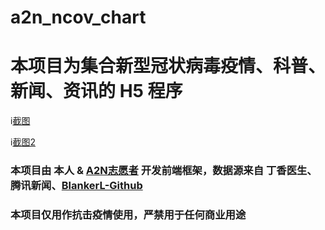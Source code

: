 # a2n_ncov_chart

# 本项目为集合新型冠状病毒疫情、科普、新闻、资讯的 H5 程序

i[截图](https://github.com/Roxasora/a2n_ncov_chart/blob/master/public/snapshot.png)

i[截图2](https://github.com/Roxasora/a2n_ncov_chart/blob/master/public/snapshot2.png)

### 本项目由 本人 & [A2N志愿者](https://shimo.im/docs/Y83DY3CY8JH8wkt8) 开发前端框架，数据源来自 丁香医生、腾讯新闻、[BlankerL-Github](https://github.com/BlankerL/DXY-2019-nCoV-Crawler)

### 本项目仅用作抗击疫情使用，严禁用于任何商业用途
